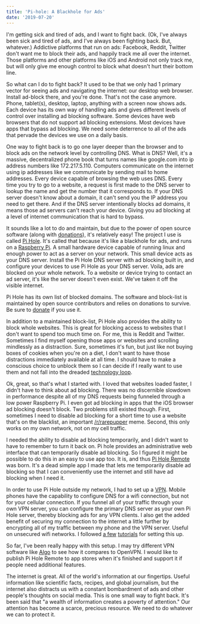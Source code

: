 ```yaml
---
title: 'Pi-hole: A Blackhole for Ads'
date: '2019-07-20'
---
```


I'm getting sick and tired of ads, and I want to fight back. (Ok, I've always been sick and tired of ads, and I've always been fighting back. But, whatever.) Addictive platforms that run on ads: Facebook, Reddit, Twitter don't want me to block their ads, and happily track me all over the internet. Those platforms and other platforms like iOS and Android not only track me, but will only give me enough control to block what doesn't hurt their bottom line.

So what can I do to fight back? It used to be that we only had 1 primary vector for seeing ads and navigating the internet: our desktop web browser. Install ad-block there, and you're done. That's not the case anymore. Phone, tablet(s), desktop, laptop, anything with a screen now shows ads. Each device has its own way of handling ads and gives different levels of control over installing ad blocking software. Some devices have web browsers that do not support ad blocking extensions. Most devices have apps that bypass ad blocking. We need some deterrence to all of the ads that pervade the devices we use on a daily basis.

One way to fight back is to go one layer deeper than the browser and to block ads on the network level by controlling DNS. What is DNS? Well, it's a massive, decentralized phone book that turns names like google.com into ip address numbers like 172.217.5.110. Computers communicate on the internet using ip addresses like we communicate by sending mail to home addresses. Every device capable of browsing the web uses DNS. Every time you try to go to a website, a request is first made to the DNS server to lookup the name and get the number that it corresponds to. If your DNS server doesn't know about a domain, it can't send you the IP address you need to get there. And if the DNS server intentionally blocks ad domains, it means those ad servers can't reach your device. Giving you ad blocking at a level of internet communication that is hard to bypass.

It sounds like a lot to do and maintain, but due to the power of open source software (along with [donations](https://pi-hole.net/donate/)), it's relatively easy! The project I use is called [Pi Hole](https://pi-hole.net/). It's called that because it's like a blackhole for ads, and runs on a [Raspberry Pi](https://en.wikipedia.org/wiki/Raspberry_Pi). A small hardware device capable of running linux and enough power to act as a server on your network. This small device acts as your DNS server. Install the Pi Hole DNS server with ad blocking built in, and configure your devices to use Pi Hole as your DNS server. Voila, ads are blocked on your whole network. To a website or device trying to contact an ad server, it's like the server doesn't even exist. We've taken it off the visible internet.

Pi Hole has its own list of blocked domains. The software and block-list is maintained by open source contributors and relies on donations to survive. Be sure to [donate](https://pi-hole.net/donate/) if you use it.

In addition to a maintained block-list, Pi Hole also provides the ability to block whole websites. This is great for blocking access to websites that I don't want to spend too much time on. For me, this is Reddit and Twitter. Sometimes I find myself opening those apps or websites and scrolling mindlessly as a distraction. Sure, sometimes it's fun, but just like not buying boxes of cookies when you're on a diet, I don't want to have those distractions immediately available at all time. I should have to make a conscious choice to unblock them so I can decide if I really want to use them and not fall into the dreaded [technology loop](https://www.youtube.com/watch?v=Pe-zq4bFPFU).

Ok, great, so that's what I started with. I loved that websites loaded faster, I didn't have to think about ad blocking. There was no discernible slowdown in performance despite all of my DNS requests being funneled through a low power Raspberry Pi. I even got ad blocking in apps that the iOS browser ad blocking doesn't block. Two problems still existed though. First, sometimes I need to disable ad blocking for a short time to use a website that's on the blacklist, an important [/r/rarepupper](https://reddit.com/r/rarepuppers) meme. Second, this only works on my own network, not on my cell traffic.

I needed the ability to disable ad blocking temporarily, and I didn't want to have to remember to turn it back on. Pi hole provides an administrative web interface that can temporarily disable ad blocking. So I figured it might be possible to do this in an easy to use app too. It is, and thus [Pi Hole Remote](https://github.com/williamdotcool/pi-hole-remote) was born. It's a dead simple app I made that lets me temporarily disable ad blocking so that I can conveniently use the internet and still have ad blocking when I need it.

In order to use Pi Hole outside my network, I had to set up a [VPN](https://en.wikipedia.org/wiki/Virtual_private_network). Mobile phones have the capability to configure DNS for a wifi connection, but not for your cellular connection. If you funnel all of your traffic through your own VPN server, you can configure the primary DNS server as your own Pi Hole server, thereby blocking ads for any VPN clients. I also get the added benefit of securing my connection to the internet a little further by encrypting all of my traffic between my phone and the VPN server. Useful on unsecured wifi networks. I followed [a few](https://docs.pi-hole.net/guides/vpn/overview/) [tutorials](http://andreaschristodoulou.com/install-pihole-and-openvpn-on-digitalocean-ubuntu-18-04/) for setting this up.

So far, I've been really happy with this setup. I may try different VPN software like [Algo](https://github.com/trailofbits/algo) to see how it compares to OpenVPN. I would like to publish Pi Hole Remote to app stores when it's finished and support it if people need additional features.

The internet is great. All of the world's information at our fingertips. Useful information like scientific facts, recipes, and global journalism, but the internet also distracts us with a constant bombardment of ads and other people's thoughts on social media. This is one small way to fight back. It's been said that "a wealth of information creates a poverty of attention." Our attention has become a scarce, precious resource. We need to do whatever we can to protect it.
